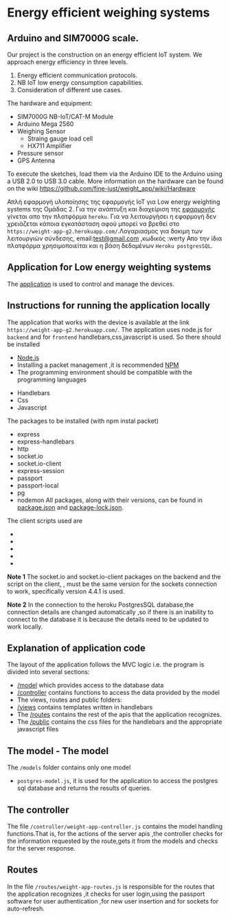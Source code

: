 
# Energy efficient weighing systems

## Arduino and SIM7000G scale.

Our project is the construction on an energy efficient IoT system. We approach energy efficiency in three levels.

1. Energy efficient communication protocols.
2. NB IoT low energy consumption capabilities.
3. Consideration of different use cases.

The hardware and equipment:
* SIM7000G NB-IoT/CAT-M Module
* Arduino Mega 2560
* Weighing Sensor
  - Straing gauge load cell
  - HX711 Amplifier
* Pressure sensor
* GPS Antenna

To execute the sketches, load them via the Arduino IDE to the Arduino using a USB 2.0 to USB 3.0 cable.
More information on the hardware can be found on the wiki https://github.com/fine-just/weight_app/wiki/Hardware

Απλή εφαρμογή υλοποίησης της εφαρμογής ΙoT για Low energy weighting systems
της Ομάδας 2.
Για την ανάπτυξη και διαχείριση της [εφαρμογής](https://weight-app-g2.herokuapp.com/) γίνεται απο την πλατφόρμα `heroku`.
Για να λειτουργήσει η εφαρμογή δεν χρειάζεται κάποια εγκατάσταση αφού μπορεί να βρεθεί στο `https://weight-app-g2.herokuapp.com/`.Λογαριασμος για δοκιμη των λειτουργιών σύνδεσης, email:test@gmail.com ,κωδικός :werty
Απο την ίδια πλατφόρμα χρησιμοποιείται και η βάση δεδομένων `Heroku postgresSQL`.

## Application for Low energy weighting systems
The [application](https://weight-app-g2.herokuapp.com/) is used to control and manage the devices.

## Instructions for running the application locally
The application that works with the device is available at the link `https://weight-app-g2.herokuapp.com/`.
The application uses node.js for `backend` and for `frontend` handlebars,css,javascript is used.
So there should be installed
* [Node.js](https://nodejs.org/en/download/)
* Installing a packet management ,it is recommended [NPM](https://www.npmjs.com/)
* The programming environment should be compatible with the programming languages
- Handlebars
- Css
- Javascript

The packages to be installed (with npm instal packet)
* express
* express-handlebars
* http
* socket.io
* socket.io-client
* express-session
* passport
* passport-local
* pg
* nodemon
All packages, along with their versions, can be found in [package.json](/package.json) and [package-lock.json](/package-lock.json).

The client scripts used are 
* <script src="https://code.highcharts.com/highcharts.js"></script>
* <script src="https://code.highcharts.com/modules/data.js"></script>
* <script src="https://code.highcharts.com/modules/exporting.js"></script>
* <script src="https://cdn.socket.io/4.4.1/socket.io.min.js"></script>
* <script src="/leaflet.js"></script>
**Note 1** The socket.io and socket.io-client packages on the backend and the script on the client, <script src="https://cdn.socket.io/4.4.1/socket.io.min.js"></script>, must be the same version for the sockets connection to work, specifically version 4.4.1 is used.

**Note 2** In the connection to the heroku PostgresSQL database,the connection details are changed automatically ,so if there is an inability to connect to the database it is because the details need to be updated to work locally.


## Explanation of application code

The layout of the application follows the MVC logic i.e. the program is divided into several sections:
- [/model](/model) which provides access to the database data
- [/controller](/controller) contains functions to access the data provided by the model
- The views, routes and public folders:
- [/views](/views) contains templates written in handlebars
- The [/routes](/routes) contains the rest of the apis that the application recognizes.
- The [/public](/public) contains the css files for the handlebars and the appropriate javascript files


## The model - The model
The `/models` folder contains only one model 
- `postgres-model.js`, it is used for the application to access the postgres sql database and returns the results of queries.



## The controller
The file `/controller/weight-app-controller.js` contains the model handling functions.That is, for the actions of the server apis ,the controller checks for the information requested by the route,gets it from the models and checks for the server response.

## Routes
In the file `/routes/weight-app-routes.js` is responsible for the routes that the application recognizes ,it checks for user login,using the passport software for user authentication ,for new user insertion and for sockets for auto-refresh.
